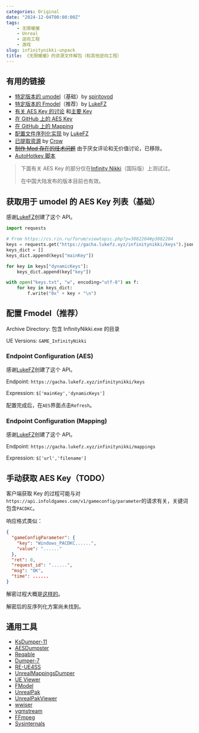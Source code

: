 ```yaml
---
categories: Original
date: "2024-12-04T00:00:00Z"
tags:
    - 无限暖暖
    - Unreal
    - 逆向工程
    - 游戏
slug: infinitynikki-unpack
title: 《无限暖暖》的资源文件解包（和其他逆向工程）
---
```


## 有用的链接

-   [特定版本的 umodel](https://www.gildor.org/smf/index.php/topic,8930.msg47594.html#msg47594)（基础）by [spiritovod](https://www.gildor.org/smf/index.php?action=profile;u=5330)
-   [特定版本的 Fmodel](https://github.com/LukeFZ/FModel)（推荐）by [LukeFZ](https://github.com/LukeFZ)
-   [有关 AES Key 的讨论](https://cs.rin.ru/forum/viewtopic.php?p=3082204#p3082204) 和[主要 Key](https://cs.rin.ru/forum/viewtopic.php?t=100672)
-   [在 GitHub 上的 AES Key](https://github.com/kanren3/InfinityNikki)
-   [在 GitHub 上的 Mapping](https://github.com/CRiQSCLAN/Infinity-Nikki-SDK)
-   [配置文件序列化实现](https://github.com/NikkiTools/perfect) by [LukeFZ](https://github.com/LukeFZ)
-   [已提取资源](https://www.xivmodarchive.com/modid/123983) by [Crow](https://www.xivmodarchive.com/user/158572)
-   ~~[制作 Mod 存在的技术问题](#https://gamebanana.com/threads/226150)~~ 由于厌女评论和无价值讨论，已移除。
-   [AutoHotkey 脚本](https://github.com/Kramar1337/InfinityNikki-AHK-flex)

> 下面有关 AES Key 的部分仅在[Infinity Nikki](https://store.epicgames.com/en-US/p/infinity-nikki-71fc64)（国际版）上测试过。
>
> 在中国大陆发布的版本目前也有效。

## 获取用于 umodel 的 AES Key 列表（基础）

感谢[LukeFZ](https://github.com/LukeFZ)创建了这个 API。

```python
import requests

# From https://cs.rin.ru/forum/viewtopic.php?p=3082204#p3082204
keys = requests.get("https://gacha.lukefz.xyz/infinitynikki/keys").json()
keys_dict = []
keys_dict.append(keys["mainKey"])

for key in keys["dynamicKeys"]:
    keys_dict.append(key["key"])

with open("keys.txt", "w", encoding="utf-8") as f:
    for key in keys_dict:
        f.write("0x" + key + "\n")
```

## 配置 Fmodel（推荐）

Archive Directory: 包含 InfinityNikki.exe 的目录

UE Versions: `GAME_InfinityNikki`

### Endpoint Configuration (AES)

感谢[LukeFZ](https://github.com/LukeFZ)创建了这个 API。

Endpoint: `https://gacha.lukefz.xyz/infinitynikki/keys`

Expression: `$['mainKey','dynamicKeys']`

配置完成后，在`AES`界面点击`Refresh`。

### Endpoint Configuration (Mapping)

感谢[LukeFZ](https://github.com/LukeFZ)创建了这个 API。

Endpoint: `https://gacha.lukefz.xyz/infinitynikki/mappings`

Expression: `$['url','filename']`

## 手动获取 AES Key（TODO）

客户端获取 Key 的过程可能与对`https://api.infoldgames.com/v1/gameconfig/parameter`的请求有关，关键词包含`PACDKC`。

响应格式类似：

```json
{
  "gameConfigParameter": {
    "key": "Windows_PACDKC......",
    "value": "......"
  },
  "ret": 0,
  "request_id": "......",
  "msg": "OK",
  "time": ......
}
```

解密过程大概是[这样的](<https://gchq.github.io/CyberChef/#recipe=From_Base64('A-Za-z0-9%2B/%3D',false,false)AES_Decrypt(%7B'option':'Hex','string':'0xF0F2BA714FE32FACC23CD332BF35E8A00F73937BA4BB6D26659276A31E714E84'%7D,%7B'option':'Hex','string':''%7D,'ECB','Raw','Raw',%7B'option':'Hex','string':''%7D,%7B'option':'Hex','string':''%7D)>)。

解密后的反序列化方案尚未找到。

## 通用工具

-   [KsDumper-11](https://github.com/mastercodeon314/KsDumper-11)
-   [AESDumpster](https://github.com/GHFear/AESDumpster)
-   [Reqable](https://reqable.com/en-US/)
-   [Dumper-7](https://github.com/Encryqed/Dumper-7)
-   [RE-UE4SS](https://github.com/UE4SS-RE/RE-UE4SS)
-   [UnrealMappingsDumper](https://github.com/TheNaeem/UnrealMappingsDumper)
-   [UE Viewer](https://www.gildor.org/en/projects/umodel)
-   [FModel](https://github.com/4sval/FModel)
-   [UnrealPak](https://github.com/EpicGames/UnrealEngine)
-   [UnrealPakViewer](https://github.com/jashking/UnrealPakViewer)
-   [wwiser](https://github.com/bnnm/wwiser)
-   [vgmstream](https://github.com/vgmstream/vgmstream)
-   [FFmpeg](https://github.com/FFmpeg/FFmpeg)
-   [Sysinternals](https://learn.microsoft.com/en-us/sysinternals/)
